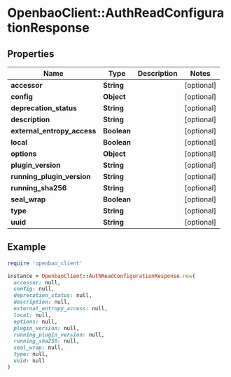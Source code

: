 # OpenbaoClient::AuthReadConfigurationResponse

## Properties

| Name | Type | Description | Notes |
| ---- | ---- | ----------- | ----- |
| **accessor** | **String** |  | [optional] |
| **config** | **Object** |  | [optional] |
| **deprecation_status** | **String** |  | [optional] |
| **description** | **String** |  | [optional] |
| **external_entropy_access** | **Boolean** |  | [optional] |
| **local** | **Boolean** |  | [optional] |
| **options** | **Object** |  | [optional] |
| **plugin_version** | **String** |  | [optional] |
| **running_plugin_version** | **String** |  | [optional] |
| **running_sha256** | **String** |  | [optional] |
| **seal_wrap** | **Boolean** |  | [optional] |
| **type** | **String** |  | [optional] |
| **uuid** | **String** |  | [optional] |

## Example

```ruby
require 'openbao_client'

instance = OpenbaoClient::AuthReadConfigurationResponse.new(
  accessor: null,
  config: null,
  deprecation_status: null,
  description: null,
  external_entropy_access: null,
  local: null,
  options: null,
  plugin_version: null,
  running_plugin_version: null,
  running_sha256: null,
  seal_wrap: null,
  type: null,
  uuid: null
)
```


